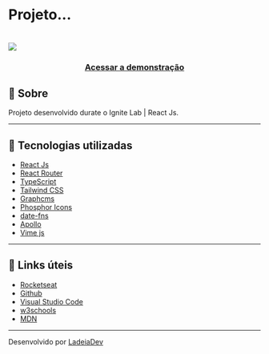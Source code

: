 <h1>Projeto...</h1>

<h1>
  <img src="#">
</h1>

<h3 align="center">
  <a href="#" target="_blank">Acessar a demonstração</a>
</h3>

## 🎫 Sobre

Projeto desenvolvido durate o Ignite Lab | React Js.

---

## 🚀 Tecnologias utilizadas

- [React Js](https://reactjs.org/)
- [React Router](https://reactrouter.com/)
- [TypeScript](https://www.typescriptlang.org/)
- [Tailwind CSS](https://tailwindcss.com/)
- [Graphcms](https://graphcms.com/)
- [Phosphor Icons](https://phosphoricons.com/)
- [date-fns](https://date-fns.org/)
- [Apollo](https://www.apollographql.com/)
- [Vime js](https://vimejs.com/)

---

## 🔗 Links úteis

- [Rocketseat](https://www.rocketseat.com.br/)
- [Github](https://github.com/)
- [Visual Studio Code](https://code.visualstudio.com/)
- [w3schools](https://www.w3schools.com/)
- [MDN](https://developer.mozilla.org/)

---

Desenvolvido por [LadeiaDev](https://ladeia.dev.br/)
